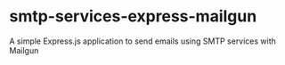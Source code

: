 # smtp-services-express-mailgun
 A simple Express.js application to send emails using SMTP services with Mailgun
